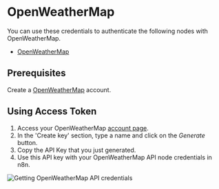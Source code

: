 # OpenWeatherMap

You can use these credentials to authenticate the following nodes with OpenWeatherMap.

- [OpenWeatherMap](/integrations/builtin/app-nodes/n8n-nodes-base.openweathermap/)

## Prerequisites

Create a [OpenWeatherMap](https://openweathermap.org/) account. 

## Using Access Token

1. Access your OpenWeatherMap [account page](https://home.openweathermap.org/api_keys).
2. In the 'Create key' section, type a name and click on the *Generate* button.
3. Copy the API Key that you just generated.
4. Use this API key with your OpenWeatherMap API node credentials in n8n.

![Getting OpenWeatherMap API credentials](/_images/integrations/builtin/credentials/openweathermap/using-access-token.gif)
